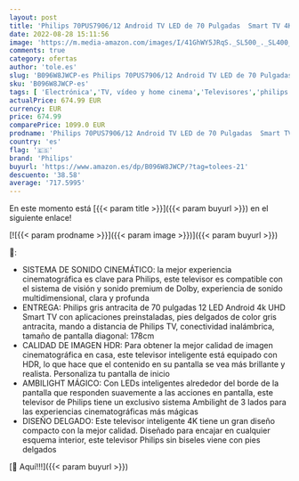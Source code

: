 ```yaml
---
layout: post
title: 'Philips 70PUS7906/12 Android TV LED de 70 Pulgadas  Smart TV 4K con Ambilight  Imagen HDR Vibrante  Dolby Vision cinematográfico y Sonido Atmos  Compatible con Google Assistant  Negro  2021'
date: 2022-08-28 15:11:56
image: 'https://m.media-amazon.com/images/I/41GhWY5JRqS._SL500_._SL400_.jpg'
comments: true
category: ofertas
author: 'tole.es'
slug: 'B096W8JWCP-es Philips 70PUS7906/12 Android TV LED de 70 Pulgadas Smart...'
sku: 'B096W8JWCP-es'
tags: [ 'Electrónica','TV, vídeo y home cinema','Televisores','philips','smart','tv','🇪🇸', ]
actualPrice: 674.99 EUR
currency: EUR
price: 674.99
comparePrice: 1099.0 EUR
prodname: 'Philips 70PUS7906/12 Android TV LED de 70 Pulgadas  Smart TV 4K con Ambilight  Imagen HDR Vibrante  Dolby Vision cinematográfico y Sonido Atmos  Compatible con Google Assistant  Negro  2021'
country: 'es'
flag: '🇪🇸'
brand: 'Philips'
buyurl: 'https://www.amazon.es/dp/B096W8JWCP/?tag=tolees-21'
descuento: '38.58'
average: '717.5995'
---
```


En este momento está [{{< param title >}}]({{< param buyurl >}}) en el siguiente enlace!

[![{{< param prodname >}}]({{< param image >}})]({{< param buyurl >}})

🔎:

- SISTEMA DE SONIDO CINEMÁTICO: la mejor experiencia cinematográfica es clave para Philips, este televisor es compatible con el sistema de visión y sonido premium de Dolby, experiencia de sonido multidimensional, clara y profunda
- ENTREGA: Philips gris antracita de 70 pulgadas 12 LED Android 4k UHD Smart TV con aplicaciones preinstaladas, pies delgados de color gris antracita, mando a distancia de Philips TV, conectividad inalámbrica, tamaño de pantalla diagonal: 178cm
- CALIDAD DE IMAGEN HDR: Para obtener la mejor calidad de imagen cinematográfica en casa, este televisor inteligente está equipado con HDR, lo que hace que el contenido en su pantalla se vea más brillante y realista. Personaliza tu pantalla de inicio
- AMBILIGHT MÁGICO: Con LEDs inteligentes alrededor del borde de la pantalla que responden suavemente a las acciones en pantalla, este televisor de Philips tiene un exclusivo sistema Ambilight de 3 lados para las experiencias cinematográficas más mágicas
- DISEÑO DELGADO: Este televisor inteligente 4K tiene un gran diseño compacto con la mejor calidad. Diseñado para encajar en cualquier esquema interior, este televisor Philips sin biseles viene con pies delgados

[🛒 Aquí!!!]({{< param buyurl >}})
